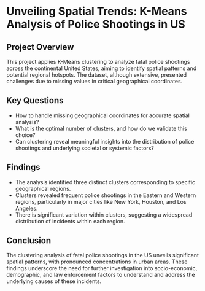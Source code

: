 # Unveiling Spatial Trends: K-Means Analysis of Police Shootings in US

## Project Overview
This project applies K-Means clustering to analyze fatal police shootings across the continental United States, aiming to identify spatial patterns and potential regional hotspots. The dataset, although extensive, presented challenges due to missing values in critical geographical coordinates.

## Key Questions
 - How to handle missing geographical coordinates for accurate spatial analysis?
 - What is the optimal number of clusters, and how do we validate this choice?
 - Can clustering reveal meaningful insights into the distribution of police shootings and underlying societal or systemic factors?

## Findings
- The analysis identified three distinct clusters corresponding to specific geographical regions.
- Clusters revealed frequent police shootings in the Eastern and Western regions, particularly in major cities like New York, Houston, and Los Angeles.
- There is significant variation within clusters, suggesting a widespread distribution of incidents within each region.

## Conclusion
The clustering analysis of fatal police shootings in the US unveils significant spatial patterns, with pronounced concentrations in urban areas. These findings underscore the need for further investigation into socio-economic, demographic, and law enforcement factors to understand and address the underlying causes of these incidents.
